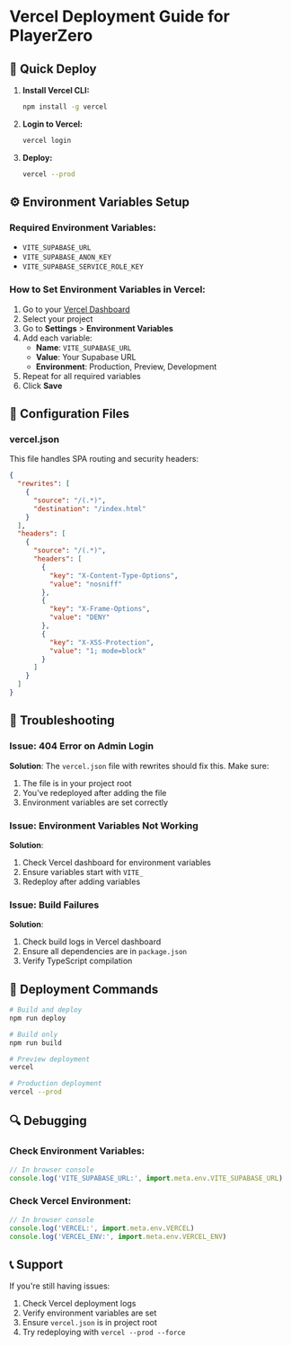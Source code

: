 # Vercel Deployment Guide for PlayerZero

## 🚀 Quick Deploy

1. **Install Vercel CLI:**
   ```bash
   npm install -g vercel
   ```

2. **Login to Vercel:**
   ```bash
   vercel login
   ```

3. **Deploy:**
   ```bash
   vercel --prod
   ```

## ⚙️ Environment Variables Setup

### Required Environment Variables:
- `VITE_SUPABASE_URL`
- `VITE_SUPABASE_ANON_KEY`
- `VITE_SUPABASE_SERVICE_ROLE_KEY`

### How to Set Environment Variables in Vercel:

1. Go to your [Vercel Dashboard](https://vercel.com/dashboard)
2. Select your project
3. Go to **Settings** > **Environment Variables**
4. Add each variable:
   - **Name**: `VITE_SUPABASE_URL`
   - **Value**: Your Supabase URL
   - **Environment**: Production, Preview, Development
5. Repeat for all required variables
6. Click **Save**

## 🔧 Configuration Files

### vercel.json
This file handles SPA routing and security headers:
```json
{
  "rewrites": [
    {
      "source": "/(.*)",
      "destination": "/index.html"
    }
  ],
  "headers": [
    {
      "source": "/(.*)",
      "headers": [
        {
          "key": "X-Content-Type-Options",
          "value": "nosniff"
        },
        {
          "key": "X-Frame-Options",
          "value": "DENY"
        },
        {
          "key": "X-XSS-Protection",
          "value": "1; mode=block"
        }
      ]
    }
  ]
}
```

## 🐛 Troubleshooting

### Issue: 404 Error on Admin Login
**Solution**: The `vercel.json` file with rewrites should fix this. Make sure:
1. The file is in your project root
2. You've redeployed after adding the file
3. Environment variables are set correctly

### Issue: Environment Variables Not Working
**Solution**:
1. Check Vercel dashboard for environment variables
2. Ensure variables start with `VITE_`
3. Redeploy after adding variables

### Issue: Build Failures
**Solution**:
1. Check build logs in Vercel dashboard
2. Ensure all dependencies are in `package.json`
3. Verify TypeScript compilation

## 📝 Deployment Commands

```bash
# Build and deploy
npm run deploy

# Build only
npm run build

# Preview deployment
vercel

# Production deployment
vercel --prod
```

## 🔍 Debugging

### Check Environment Variables:
```javascript
// In browser console
console.log('VITE_SUPABASE_URL:', import.meta.env.VITE_SUPABASE_URL)
```

### Check Vercel Environment:
```javascript
// In browser console
console.log('VERCEL:', import.meta.env.VERCEL)
console.log('VERCEL_ENV:', import.meta.env.VERCEL_ENV)
```

## 📞 Support

If you're still having issues:
1. Check Vercel deployment logs
2. Verify environment variables are set
3. Ensure `vercel.json` is in project root
4. Try redeploying with `vercel --prod --force` 